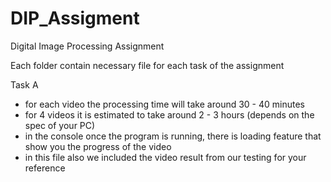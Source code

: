 # DIP_Assigment
 Digital Image Processing Assignment

 Each folder contain necessary file for each task of the assignment

 Task A
 - for each video the processing time will take around 30 - 40 minutes
 - for 4 videos it is estimated to take around 2 - 3 hours (depends on the spec of your PC)
 - in the console once the program is running, there is loading feature that show you the progress of the video
 - in this file also we included the video result from our testing for your reference